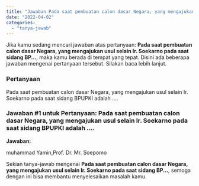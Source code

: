 ```yaml
---
title: "Jawaban Pada saat pembuatan calon dasar Negara, yang mengajukan usul selain Ir. Soekarno pada saat sidang BP..."
date: "2022-04-02"
categories: 
  - "tanya-jawab"
---
```


Jika kamu sedang mencari jawaban atas pertanyaan: **Pada saat pembuatan calon dasar Negara, yang mengajukan usul selain Ir. Soekarno pada saat sidang BP...**, maka kamu berada di tempat yang tepat. Disini ada beberapa jawaban mengenai pertanyaan tersebut. Silakan baca lebih lanjut.

### Pertanyaan

Pada saat pembuatan calon dasar Negara, yang mengajukan usul selain Ir. Soekarno pada saat sidang BPUPKI adalah ....

### Jawaban #1 untuk Pertanyaan: Pada saat pembuatan calon dasar Negara, yang mengajukan usul selain Ir. Soekarno pada saat sidang BPUPKI adalah ....

**Jawaban:**

muhammad Yamin,Prof. Dr. Mr. Soepomo

Sekian tanya-jawab mengenai **Pada saat pembuatan calon dasar Negara, yang mengajukan usul selain Ir. Soekarno pada saat sidang BP...**, semoga dengan ini bisa membantu menyelesaikan masalah kamu.
